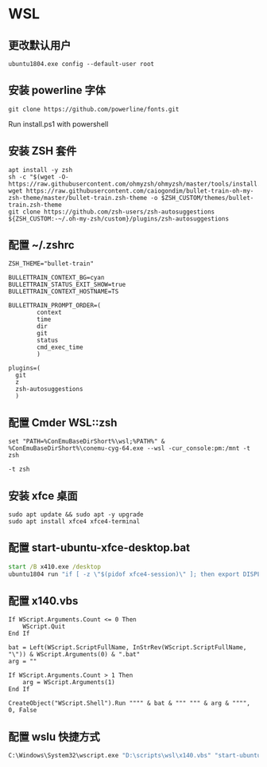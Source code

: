 # WSL

## 更改默认用户

```shell
ubuntu1804.exe config --default-user root
```

## 安装 powerline 字体

```shell
git clone https://github.com/powerline/fonts.git
```

Run install.ps1 with powershell

## 安装 ZSH 套件

```shell
apt install -y zsh
sh -c "$(wget -O- https://raw.githubusercontent.com/ohmyzsh/ohmyzsh/master/tools/install.sh)"
wget https://raw.githubusercontent.com/caiogondim/bullet-train-oh-my-zsh-theme/master/bullet-train.zsh-theme -o $ZSH_CUSTOM/themes/bullet-train.zsh-theme
git clone https://github.com/zsh-users/zsh-autosuggestions ${ZSH_CUSTOM:-~/.oh-my-zsh/custom}/plugins/zsh-autosuggestions
```

## 配置 ~/.zshrc

```text
ZSH_THEME="bullet-train"

BULLETTRAIN_CONTEXT_BG=cyan
BULLETTRAIN_STATUS_EXIT_SHOW=true
BULLETTRAIN_CONTEXT_HOSTNAME=TS

BULLETTRAIN_PROMPT_ORDER=(
        context
        time
        dir
        git
        status
        cmd_exec_time
        )

plugins=(
  git
  z
  zsh-autosuggestions
  )
```

## 配置 Cmder WSL::zsh

```shell
set "PATH=%ConEmuBaseDirShort%\wsl;%PATH%" & %ConEmuBaseDirShort%\conemu-cyg-64.exe --wsl -cur_console:pm:/mnt -t zsh
```

`-t zsh`

## 安装 xfce 桌面

```shell
sudo apt update && sudo apt -y upgrade
sudo apt install xfce4 xfce4-terminal
```

## 配置 start-ubuntu-xfce-desktop.bat

```bat
start /B x410.exe /desktop
ubuntu1804 run "if [ -z \"$(pidof xfce4-session)\" ]; then export DISPLAY=127.0.0.1:0.0; xfce4-session; pkill '(gpg|ssh)-agent'; fi;"
```

## 配置 x140.vbs

```vbs
If WScript.Arguments.Count <= 0 Then
    WScript.Quit
End If

bat = Left(WScript.ScriptFullName, InStrRev(WScript.ScriptFullName, "\")) & WScript.Arguments(0) & ".bat"
arg = ""

If WScript.Arguments.Count > 1 Then
    arg = WScript.Arguments(1)
End If

CreateObject("WScript.Shell").Run """" & bat & """ """ & arg & """", 0, False
```

## 配置 wslu 快捷方式

```bat
C:\Windows\System32\wscript.exe "D:\scripts\wsl\x140.vbs" "start-ubuntu-xfce-desktop"
```
